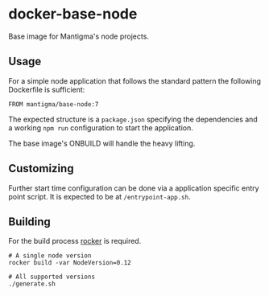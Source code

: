 # docker-base-node

Base image for Mantigma's node projects.

## Usage

For a simple node application that follows the standard pattern the following Dockerfile is sufficient:

```
FROM mantigma/base-node:7
```

The expected structure is a ```package.json``` specifying the dependencies and a working ```npm run``` configuration
to start the application.

The base image's ONBUILD will handle the heavy lifting.

## Customizing

Further start time configuration can be done via a application specific entry point script. It is expected to be
at ```/entrypoint-app.sh```.

## Building

For the build process [rocker](https://github.com/grammarly/rocker) is required.

```
# A single node version
rocker build -var NodeVersion=0.12

# All supported versions
./generate.sh
```
